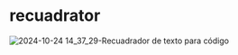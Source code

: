 # recuadrator
![2024-10-24 14_37_29-Recuadrador de texto para código](https://github.com/user-attachments/assets/1143cf62-6c3c-4983-8df5-7135ab44f002)

